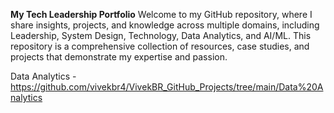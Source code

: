 **My Tech Leadership Portfolio**
Welcome to my GitHub repository, where I share insights, projects, and knowledge across multiple domains, including Leadership, System Design, Technology, Data Analytics, and AI/ML. 
This repository is a comprehensive collection of resources, case studies, and projects that demonstrate my expertise and passion.

Data Analytics - https://github.com/vivekbr4/VivekBR_GitHub_Projects/tree/main/Data%20Analytics 
